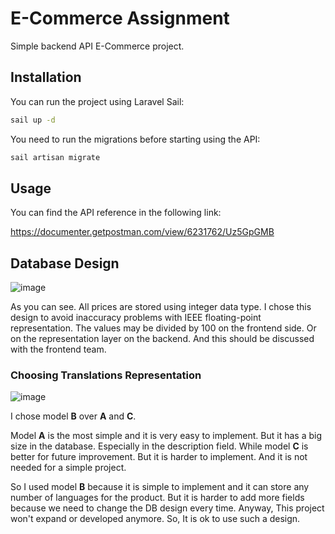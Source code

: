# E-Commerce Assignment

Simple backend API E-Commerce project.

## Installation

You can run the project using Laravel Sail:
```bash
sail up -d
```

You need to run the migrations before starting using the API:
```bash
sail artisan migrate
```

## Usage

You can find the API reference in the following link:

https://documenter.getpostman.com/view/6231762/Uz5GpGMB

## Database Design

![image](https://user-images.githubusercontent.com/16087389/172025137-32d5a459-3dd5-46f2-b180-a94f0597af81.png)

As you can see. All prices are stored using integer data type. I chose this design to avoid inaccuracy problems with IEEE floating-point representation. The values may be divided by 100 on the frontend side. Or on the representation layer on the backend. And this should be discussed with the frontend team.

### Choosing Translations Representation

![image](https://user-images.githubusercontent.com/16087389/172025200-5d25daa1-eebf-47f1-a87b-99023430a8d5.png)

I chose model **B** over **A** and **C**.

Model **A** is the most simple and it is very easy to implement. But it has a big size in the database. Especially in the description field. While model **C** is better for future improvement. But it is harder to implement. And it is not needed for a simple project.

So I used model **B** because it is simple to implement and it can store any number of languages for the product. But it is harder to add more fields because we need to change the DB design every time. Anyway, This project won't expand or developed anymore. So, It is ok to use such a design.
